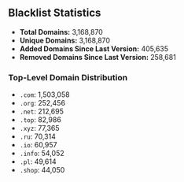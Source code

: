 ## Blacklist Statistics

- **Total Domains:** 3,168,870
- **Unique Domains:** 3,168,870
- **Added Domains Since Last Version:** 405,635
- **Removed Domains Since Last Version:** 258,681

### Top-Level Domain Distribution

-  `.com`: 1,503,058
-  `.org`: 252,456
-  `.net`: 212,695
-  `.top`: 82,986
-  `.xyz`: 77,365
-  `.ru`: 70,314
-  `.io`: 60,957
-  `.info`: 54,052
-  `.pl`: 49,614
-  `.shop`: 44,050
